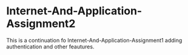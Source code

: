 # Internet-And-Application-Assignment2
This is a continuation fo Internet-And-Application-Assignment1 adding authentication and other feautures. 
